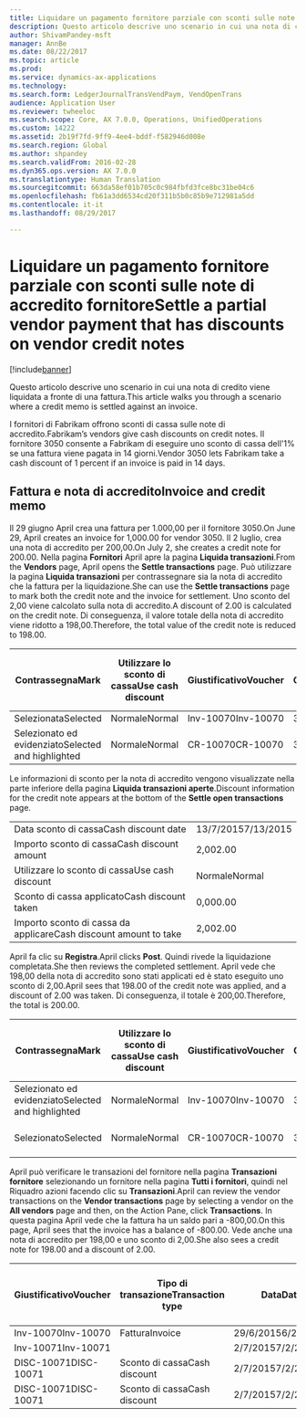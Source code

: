 ```yaml
---
title: Liquidare un pagamento fornitore parziale con sconti sulle note di accredito fornitore
description: Questo articolo descrive uno scenario in cui una nota di credito viene liquidata a fronte di una fattura.
author: ShivamPandey-msft
manager: AnnBe
ms.date: 08/22/2017
ms.topic: article
ms.prod: 
ms.service: dynamics-ax-applications
ms.technology: 
ms.search.form: LedgerJournalTransVendPaym, VendOpenTrans
audience: Application User
ms.reviewer: twheeloc
ms.search.scope: Core, AX 7.0.0, Operations, UnifiedOperations
ms.custom: 14222
ms.assetid: 2b19f7fd-9ff9-4ee4-bddf-f582946d008e
ms.search.region: Global
ms.author: shpandey
ms.search.validFrom: 2016-02-28
ms.dyn365.ops.version: AX 7.0.0
ms.translationtype: Human Translation
ms.sourcegitcommit: 663da58ef01b705c0c984fbfd3fce8bc31be04c6
ms.openlocfilehash: fb61a3dd6534cd20f311b5b0c85b9e712981a5dd
ms.contentlocale: it-it
ms.lasthandoff: 08/29/2017

---
```


# <a name="settle-a-partial-vendor-payment-that-has-discounts-on-vendor-credit-notes"></a><span data-ttu-id="a77d9-103">Liquidare un pagamento fornitore parziale con sconti sulle note di accredito fornitore</span><span class="sxs-lookup"><span data-stu-id="a77d9-103">Settle a partial vendor payment that has discounts on vendor credit notes</span></span>

[!include[banner](../includes/banner.md)]


<span data-ttu-id="a77d9-104">Questo articolo descrive uno scenario in cui una nota di credito viene liquidata a fronte di una fattura.</span><span class="sxs-lookup"><span data-stu-id="a77d9-104">This article walks you through a scenario where a credit memo is settled against an invoice.</span></span>

<span data-ttu-id="a77d9-105">I fornitori di Fabrikam offrono sconti di cassa sulle note di accredito.</span><span class="sxs-lookup"><span data-stu-id="a77d9-105">Fabrikam’s vendors give cash discounts on credit notes.</span></span> <span data-ttu-id="a77d9-106">Il fornitore 3050 consente a Fabrikam di eseguire uno sconto di cassa dell'1% se una fattura viene pagata in 14 giorni.</span><span class="sxs-lookup"><span data-stu-id="a77d9-106">Vendor 3050 lets Fabrikam take a cash discount of 1 percent if an invoice is paid in 14 days.</span></span>

## <a name="invoice-and-credit-memo"></a><span data-ttu-id="a77d9-107">Fattura e nota di accredito</span><span class="sxs-lookup"><span data-stu-id="a77d9-107">Invoice and credit memo</span></span>
<span data-ttu-id="a77d9-108">Il 29 giugno April crea una fattura per 1.000,00 per il fornitore 3050.</span><span class="sxs-lookup"><span data-stu-id="a77d9-108">On June 29, April creates an invoice for 1,000.00 for vendor 3050.</span></span> <span data-ttu-id="a77d9-109">Il 2 luglio, crea una nota di accredito per 200,00.</span><span class="sxs-lookup"><span data-stu-id="a77d9-109">On July 2, she creates a credit note for 200.00.</span></span> <span data-ttu-id="a77d9-110">Nella pagina **Fornitori** April apre la pagina **Liquida transazioni**.</span><span class="sxs-lookup"><span data-stu-id="a77d9-110">From the **Vendors** page, April opens the **Settle transactions** page.</span></span> <span data-ttu-id="a77d9-111">Può utilizzare la pagina **Liquida transazioni** per contrassegnare sia la nota di accredito che la fattura per la liquidazione.</span><span class="sxs-lookup"><span data-stu-id="a77d9-111">She can use the **Settle transactions** page to mark both the credit note and the invoice for settlement.</span></span> <span data-ttu-id="a77d9-112">Uno sconto del 2,00 viene calcolato sulla nota di accredito.</span><span class="sxs-lookup"><span data-stu-id="a77d9-112">A discount of 2.00 is calculated on the credit note.</span></span> <span data-ttu-id="a77d9-113">Di conseguenza, il valore totale della nota di accredito viene ridotto a 198,00.</span><span class="sxs-lookup"><span data-stu-id="a77d9-113">Therefore, the total value of the credit note is reduced to 198.00.</span></span>

| <span data-ttu-id="a77d9-114">Contrassegna</span><span class="sxs-lookup"><span data-stu-id="a77d9-114">Mark</span></span>                     | <span data-ttu-id="a77d9-115">Utilizzare lo sconto di cassa</span><span class="sxs-lookup"><span data-stu-id="a77d9-115">Use cash discount</span></span> | <span data-ttu-id="a77d9-116">Giustificativo</span><span class="sxs-lookup"><span data-stu-id="a77d9-116">Voucher</span></span>   | <span data-ttu-id="a77d9-117">Conto</span><span class="sxs-lookup"><span data-stu-id="a77d9-117">Account</span></span> | <span data-ttu-id="a77d9-118">Data</span><span class="sxs-lookup"><span data-stu-id="a77d9-118">Date</span></span>      | <span data-ttu-id="a77d9-119">Data di scadenza</span><span class="sxs-lookup"><span data-stu-id="a77d9-119">Due date</span></span>  | <span data-ttu-id="a77d9-120">Fattura</span><span class="sxs-lookup"><span data-stu-id="a77d9-120">Invoice</span></span> | <span data-ttu-id="a77d9-121">Importo nella valuta della transazione</span><span class="sxs-lookup"><span data-stu-id="a77d9-121">Amount in transaction currency</span></span> | <span data-ttu-id="a77d9-122">Valuta</span><span class="sxs-lookup"><span data-stu-id="a77d9-122">Currency</span></span> | <span data-ttu-id="a77d9-123">Importo da liquidare</span><span class="sxs-lookup"><span data-stu-id="a77d9-123">Amount to settle</span></span> |
|--------------------------|-------------------|-----------|---------|-----------|-----------|---------|--------------------------------|----------|------------------|
| <span data-ttu-id="a77d9-124">Selezionata</span><span class="sxs-lookup"><span data-stu-id="a77d9-124">Selected</span></span>                 | <span data-ttu-id="a77d9-125">Normale</span><span class="sxs-lookup"><span data-stu-id="a77d9-125">Normal</span></span>            | <span data-ttu-id="a77d9-126">Inv-10070</span><span class="sxs-lookup"><span data-stu-id="a77d9-126">Inv-10070</span></span> | <span data-ttu-id="a77d9-127">3050</span><span class="sxs-lookup"><span data-stu-id="a77d9-127">3050</span></span>    | <span data-ttu-id="a77d9-128">29/6/2015</span><span class="sxs-lookup"><span data-stu-id="a77d9-128">6/29/2015</span></span> | <span data-ttu-id="a77d9-129">29/7/2015</span><span class="sxs-lookup"><span data-stu-id="a77d9-129">7/29/2015</span></span> | <span data-ttu-id="a77d9-130">10070</span><span class="sxs-lookup"><span data-stu-id="a77d9-130">10070</span></span>   | <span data-ttu-id="a77d9-131">-1.000,00</span><span class="sxs-lookup"><span data-stu-id="a77d9-131">-1,000.00</span></span>                      | <span data-ttu-id="a77d9-132">GBP</span><span class="sxs-lookup"><span data-stu-id="a77d9-132">USD</span></span>      | <span data-ttu-id="a77d9-133">-990,00</span><span class="sxs-lookup"><span data-stu-id="a77d9-133">-990.00</span></span>          |
| <span data-ttu-id="a77d9-134">Selezionato ed evidenziato</span><span class="sxs-lookup"><span data-stu-id="a77d9-134">Selected and highlighted</span></span> | <span data-ttu-id="a77d9-135">Normale</span><span class="sxs-lookup"><span data-stu-id="a77d9-135">Normal</span></span>            | <span data-ttu-id="a77d9-136">CR-10070</span><span class="sxs-lookup"><span data-stu-id="a77d9-136">CR-10070</span></span>  | <span data-ttu-id="a77d9-137">3050</span><span class="sxs-lookup"><span data-stu-id="a77d9-137">3050</span></span>    | <span data-ttu-id="a77d9-138">2/7/2015</span><span class="sxs-lookup"><span data-stu-id="a77d9-138">7/2/2015</span></span>  | <span data-ttu-id="a77d9-139">29/7/2015</span><span class="sxs-lookup"><span data-stu-id="a77d9-139">7/29/2015</span></span> |         | <span data-ttu-id="a77d9-140">200,00</span><span class="sxs-lookup"><span data-stu-id="a77d9-140">200.00</span></span>                         | <span data-ttu-id="a77d9-141">GBP</span><span class="sxs-lookup"><span data-stu-id="a77d9-141">USD</span></span>      | <span data-ttu-id="a77d9-142">198,00</span><span class="sxs-lookup"><span data-stu-id="a77d9-142">198.00</span></span>           |

<span data-ttu-id="a77d9-143">Le informazioni di sconto per la nota di accredito vengono visualizzate nella parte inferiore della pagina **Liquida transazioni aperte**.</span><span class="sxs-lookup"><span data-stu-id="a77d9-143">Discount information for the credit note appears at the bottom of the **Settle open transactions** page.</span></span>

|                              |           |
|------------------------------|-----------|
| <span data-ttu-id="a77d9-144">Data sconto di cassa</span><span class="sxs-lookup"><span data-stu-id="a77d9-144">Cash discount date</span></span>           | <span data-ttu-id="a77d9-145">13/7/2015</span><span class="sxs-lookup"><span data-stu-id="a77d9-145">7/13/2015</span></span> |
| <span data-ttu-id="a77d9-146">Importo sconto di cassa</span><span class="sxs-lookup"><span data-stu-id="a77d9-146">Cash discount amount</span></span>         | <span data-ttu-id="a77d9-147">2,00</span><span class="sxs-lookup"><span data-stu-id="a77d9-147">2.00</span></span>      |
| <span data-ttu-id="a77d9-148">Utilizzare lo sconto di cassa</span><span class="sxs-lookup"><span data-stu-id="a77d9-148">Use cash discount</span></span>            | <span data-ttu-id="a77d9-149">Normale</span><span class="sxs-lookup"><span data-stu-id="a77d9-149">Normal</span></span>    |
| <span data-ttu-id="a77d9-150">Sconto di cassa applicato</span><span class="sxs-lookup"><span data-stu-id="a77d9-150">Cash discount taken</span></span>          | <span data-ttu-id="a77d9-151">0,00</span><span class="sxs-lookup"><span data-stu-id="a77d9-151">0.00</span></span>      |
| <span data-ttu-id="a77d9-152">Importo sconto di cassa da applicare</span><span class="sxs-lookup"><span data-stu-id="a77d9-152">Cash discount amount to take</span></span> | <span data-ttu-id="a77d9-153">2,00</span><span class="sxs-lookup"><span data-stu-id="a77d9-153">2.00</span></span>      |

<span data-ttu-id="a77d9-154">April fa clic su **Registra**.</span><span class="sxs-lookup"><span data-stu-id="a77d9-154">April clicks **Post**.</span></span> <span data-ttu-id="a77d9-155">Quindi rivede la liquidazione completata.</span><span class="sxs-lookup"><span data-stu-id="a77d9-155">She then reviews the completed settlement.</span></span> <span data-ttu-id="a77d9-156">April vede che 198,00 della nota di accredito sono stati applicati ed è stato eseguito uno sconto di 2,00.</span><span class="sxs-lookup"><span data-stu-id="a77d9-156">April sees that 198.00 of the credit note was applied, and a discount of 2.00 was taken.</span></span> <span data-ttu-id="a77d9-157">Di conseguenza, il totale è 200,00.</span><span class="sxs-lookup"><span data-stu-id="a77d9-157">Therefore, the total is 200.00.</span></span>

| <span data-ttu-id="a77d9-158">Contrassegna</span><span class="sxs-lookup"><span data-stu-id="a77d9-158">Mark</span></span>                     | <span data-ttu-id="a77d9-159">Utilizzare lo sconto di cassa</span><span class="sxs-lookup"><span data-stu-id="a77d9-159">Use cash discount</span></span> | <span data-ttu-id="a77d9-160">Giustificativo</span><span class="sxs-lookup"><span data-stu-id="a77d9-160">Voucher</span></span>   | <span data-ttu-id="a77d9-161">Conto</span><span class="sxs-lookup"><span data-stu-id="a77d9-161">Account</span></span> | <span data-ttu-id="a77d9-162">Data</span><span class="sxs-lookup"><span data-stu-id="a77d9-162">Date</span></span>      | <span data-ttu-id="a77d9-163">Data di scadenza</span><span class="sxs-lookup"><span data-stu-id="a77d9-163">Due date</span></span>  | <span data-ttu-id="a77d9-164">Fattura</span><span class="sxs-lookup"><span data-stu-id="a77d9-164">Invoice</span></span>  | <span data-ttu-id="a77d9-165">Importo nella valuta della transazione</span><span class="sxs-lookup"><span data-stu-id="a77d9-165">Amount in transaction currency</span></span> | <span data-ttu-id="a77d9-166">Valuta</span><span class="sxs-lookup"><span data-stu-id="a77d9-166">Currency</span></span> | <span data-ttu-id="a77d9-167">Importo da liquidare</span><span class="sxs-lookup"><span data-stu-id="a77d9-167">Amount to settle</span></span> |
|--------------------------|-------------------|-----------|---------|-----------|-----------|----------|--------------------------------|----------|------------------|
| <span data-ttu-id="a77d9-168">Selezionato ed evidenziato</span><span class="sxs-lookup"><span data-stu-id="a77d9-168">Selected and highlighted</span></span> | <span data-ttu-id="a77d9-169">Normale</span><span class="sxs-lookup"><span data-stu-id="a77d9-169">Normal</span></span>            | <span data-ttu-id="a77d9-170">Inv-10070</span><span class="sxs-lookup"><span data-stu-id="a77d9-170">Inv-10070</span></span> | <span data-ttu-id="a77d9-171">3050</span><span class="sxs-lookup"><span data-stu-id="a77d9-171">3050</span></span>    | <span data-ttu-id="a77d9-172">29/6/2015</span><span class="sxs-lookup"><span data-stu-id="a77d9-172">6/29/2015</span></span> | <span data-ttu-id="a77d9-173">29/7/2015</span><span class="sxs-lookup"><span data-stu-id="a77d9-173">7/29/2015</span></span> | <span data-ttu-id="a77d9-174">10070</span><span class="sxs-lookup"><span data-stu-id="a77d9-174">10070</span></span>    | <span data-ttu-id="a77d9-175">-1.000,00</span><span class="sxs-lookup"><span data-stu-id="a77d9-175">-1,000.00</span></span>                      | <span data-ttu-id="a77d9-176">GBP</span><span class="sxs-lookup"><span data-stu-id="a77d9-176">USD</span></span>      | <span data-ttu-id="a77d9-177">-200,00</span><span class="sxs-lookup"><span data-stu-id="a77d9-177">-200.00</span></span>          |
| <span data-ttu-id="a77d9-178">Selezionato</span><span class="sxs-lookup"><span data-stu-id="a77d9-178">Selected</span></span>                 | <span data-ttu-id="a77d9-179">Normale</span><span class="sxs-lookup"><span data-stu-id="a77d9-179">Normal</span></span>            | <span data-ttu-id="a77d9-180">CR-10070</span><span class="sxs-lookup"><span data-stu-id="a77d9-180">CR-10070</span></span>  | <span data-ttu-id="a77d9-181">3050</span><span class="sxs-lookup"><span data-stu-id="a77d9-181">3050</span></span>    | <span data-ttu-id="a77d9-182">2/7/2015</span><span class="sxs-lookup"><span data-stu-id="a77d9-182">7/2/2015</span></span>  | <span data-ttu-id="a77d9-183">29/7/2015</span><span class="sxs-lookup"><span data-stu-id="a77d9-183">7/29/2015</span></span> | <span data-ttu-id="a77d9-184">CR-10070</span><span class="sxs-lookup"><span data-stu-id="a77d9-184">CR-10070</span></span> | <span data-ttu-id="a77d9-185">200,00</span><span class="sxs-lookup"><span data-stu-id="a77d9-185">200.00</span></span>                         | <span data-ttu-id="a77d9-186">GBP</span><span class="sxs-lookup"><span data-stu-id="a77d9-186">USD</span></span>      | <span data-ttu-id="a77d9-187">198,00</span><span class="sxs-lookup"><span data-stu-id="a77d9-187">198.00</span></span>           |

<span data-ttu-id="a77d9-188">April può verificare le transazioni del fornitore nella pagina **Transazioni fornitore** selezionando un fornitore nella pagina **Tutti i fornitori**, quindi nel Riquadro azioni facendo clic su **Transazioni**.</span><span class="sxs-lookup"><span data-stu-id="a77d9-188">April can review the vendor transactions on the **Vendor transactions** page by selecting a vendor on the **All vendors** page and then, on the Action Pane, click **Transactions**.</span></span> <span data-ttu-id="a77d9-189">In questa pagina April vede che la fattura ha un saldo pari a -800,00.</span><span class="sxs-lookup"><span data-stu-id="a77d9-189">On this page, April sees that the invoice has a balance of -800.00.</span></span> <span data-ttu-id="a77d9-190">Vede anche una nota di accredito per 198,00 e uno sconto di 2,00.</span><span class="sxs-lookup"><span data-stu-id="a77d9-190">She also sees a credit note for 198.00 and a discount of 2.00.</span></span>

| <span data-ttu-id="a77d9-191">Giustificativo</span><span class="sxs-lookup"><span data-stu-id="a77d9-191">Voucher</span></span>    | <span data-ttu-id="a77d9-192">Tipo di transazione</span><span class="sxs-lookup"><span data-stu-id="a77d9-192">Transaction type</span></span> | <span data-ttu-id="a77d9-193">Data</span><span class="sxs-lookup"><span data-stu-id="a77d9-193">Date</span></span>      | <span data-ttu-id="a77d9-194">Fattura</span><span class="sxs-lookup"><span data-stu-id="a77d9-194">Invoice</span></span> | <span data-ttu-id="a77d9-195">Importo Dare in valuta transazione</span><span class="sxs-lookup"><span data-stu-id="a77d9-195">Amount in transaction currency debit</span></span> | <span data-ttu-id="a77d9-196">Importo Avere in valuta transazione</span><span class="sxs-lookup"><span data-stu-id="a77d9-196">Amount in transaction currency credit</span></span> | <span data-ttu-id="a77d9-197">Saldo</span><span class="sxs-lookup"><span data-stu-id="a77d9-197">Balance</span></span> | <span data-ttu-id="a77d9-198">Valuta</span><span class="sxs-lookup"><span data-stu-id="a77d9-198">Currency</span></span> |
|------------|------------------|-----------|---------|--------------------------------------|---------------------------------------|---------|----------|
| <span data-ttu-id="a77d9-199">Inv-10070</span><span class="sxs-lookup"><span data-stu-id="a77d9-199">Inv-10070</span></span>  | <span data-ttu-id="a77d9-200">Fattura</span><span class="sxs-lookup"><span data-stu-id="a77d9-200">Invoice</span></span>          | <span data-ttu-id="a77d9-201">29/6/2015</span><span class="sxs-lookup"><span data-stu-id="a77d9-201">6/29/2015</span></span> | <span data-ttu-id="a77d9-202">10070</span><span class="sxs-lookup"><span data-stu-id="a77d9-202">10070</span></span>   |                                      | <span data-ttu-id="a77d9-203">1.000,00</span><span class="sxs-lookup"><span data-stu-id="a77d9-203">1,000.00</span></span>                              | <span data-ttu-id="a77d9-204">-800,00</span><span class="sxs-lookup"><span data-stu-id="a77d9-204">-800.00</span></span> | <span data-ttu-id="a77d9-205">GBP</span><span class="sxs-lookup"><span data-stu-id="a77d9-205">USD</span></span>      |
| <span data-ttu-id="a77d9-206">Inv-10071</span><span class="sxs-lookup"><span data-stu-id="a77d9-206">Inv-10071</span></span>  |                  | <span data-ttu-id="a77d9-207">2/7/2015</span><span class="sxs-lookup"><span data-stu-id="a77d9-207">7/2/2015</span></span>  | <span data-ttu-id="a77d9-208">CR10071</span><span class="sxs-lookup"><span data-stu-id="a77d9-208">CR10071</span></span> | <span data-ttu-id="a77d9-209">200,00</span><span class="sxs-lookup"><span data-stu-id="a77d9-209">200.00</span></span>                               |                                       | <span data-ttu-id="a77d9-210">0,00</span><span class="sxs-lookup"><span data-stu-id="a77d9-210">0.00</span></span>    | <span data-ttu-id="a77d9-211">GBP</span><span class="sxs-lookup"><span data-stu-id="a77d9-211">USD</span></span>      |
| <span data-ttu-id="a77d9-212">DISC-10071</span><span class="sxs-lookup"><span data-stu-id="a77d9-212">DISC-10071</span></span> |  <span data-ttu-id="a77d9-213">Sconto di cassa</span><span class="sxs-lookup"><span data-stu-id="a77d9-213">Cash discount</span></span>   | <span data-ttu-id="a77d9-214">2/7/2015</span><span class="sxs-lookup"><span data-stu-id="a77d9-214">7/2/2015</span></span>  |         | <span data-ttu-id="a77d9-215">2,00</span><span class="sxs-lookup"><span data-stu-id="a77d9-215">2.00</span></span>                                 |                                       | <span data-ttu-id="a77d9-216">0,00</span><span class="sxs-lookup"><span data-stu-id="a77d9-216">0.00</span></span>    | <span data-ttu-id="a77d9-217">GBP</span><span class="sxs-lookup"><span data-stu-id="a77d9-217">USD</span></span>      |
| <span data-ttu-id="a77d9-218">DISC-10071</span><span class="sxs-lookup"><span data-stu-id="a77d9-218">DISC-10071</span></span> |  <span data-ttu-id="a77d9-219">Sconto di cassa</span><span class="sxs-lookup"><span data-stu-id="a77d9-219">Cash discount</span></span>   | <span data-ttu-id="a77d9-220">2/7/2015</span><span class="sxs-lookup"><span data-stu-id="a77d9-220">7/2/2015</span></span>  |         |                                      | <span data-ttu-id="a77d9-221">2,00</span><span class="sxs-lookup"><span data-stu-id="a77d9-221">2.00</span></span>                                  | <span data-ttu-id="a77d9-222">0,00</span><span class="sxs-lookup"><span data-stu-id="a77d9-222">0.00</span></span>    | <span data-ttu-id="a77d9-223">GBP</span><span class="sxs-lookup"><span data-stu-id="a77d9-223">USD</span></span>      |







